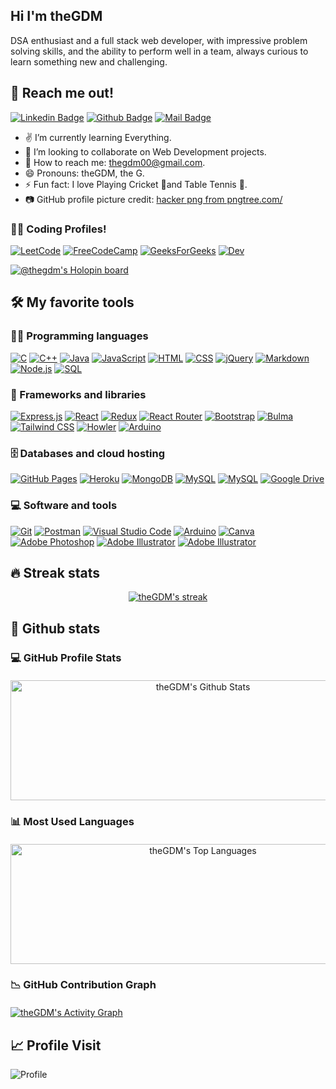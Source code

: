 ## Hi I'm theGDM
<!-- <img src="https://user-images.githubusercontent.com/1303154/88677602-1635ba80-d120-11ea-84d8-d263ba5fc3c0.gif" width="8px" alt="hi"> -->
DSA enthusiast and a full stack web developer, with impressive problem solving skills, and the ability to perform well in a team, always curious to learn something new and challenging.

## 📩 Reach me out!

[![Linkedin Badge](https://img.shields.io/badge/theGDM-0e76a8?style=flat&labelColor=0e76a8&logo=linkedin&logoColor=white)](https://www.linkedin.com/in/theGDM/) 
[![Github Badge](https://img.shields.io/badge/theGDM-333?style=flat&labelColor=3338&logo=github&logoColor=white)](https://www.github.com/theGDM/) 
[![Mail Badge](https://img.shields.io/badge/thegdm00-c0392b?style=flat&labelColor=c0392b&logo=gmail&logoColor=white)](mailto:thegdm00@gmail.com)

<!-- TODO: Add last video link -->
- ✌ I’m currently learning Everything.
- 👀 I’m looking to collaborate on Web Development projects.
- 📧 How to reach me: thegdm00@gmail.com.
- 😄 Pronouns: theGDM, the G.
- ⚡ Fun fact: I love Playing Cricket 🏏and Table Tennis 🏓.
- 📷 GitHub profile picture credit: <a href='https://pngtree.com/so/hacker'>hacker png from pngtree.com/</a>

### 👨‍💻 Coding Profiles!
[![LeetCode](https://img.shields.io/badge/LeetCode-000000?style=flat&logo=LeetCode&logoColor=#d16c06)](https://leetcode.com/TheGDM/) 
[![FreeCodeCamp](https://img.shields.io/badge/Freecodecamp-%23123.svg?&style=flat&logo=freecodecamp&logoColor=green)](https://www.freecodecamp.org/fcc8b3e47dc-b40d-45ce-8ab5-afd6fbac6c0a)
[![GeeksForGeeks](https://img.shields.io/badge/GeeksforGeeks-298D46?style=flat&logo=geeksforgeeks&logoColor=white)](https://auth.geeksforgeeks.org/user/thegdm00/practice/)
[![Dev](https://img.shields.io/badge/dev.to-0A0A0A?style=flat&logo=devdotto&logoColor=white)](https://dev.to/thegdm)

[![@thegdm's Holopin board](https://holopin.me/thegdm)](https://holopin.io/@thegdm)

<!-- Some badges are from https://github.com/Ileriayo/markdown-badges -->

## 🛠️ My favorite tools

### 👨‍💻 Programming languages

<p>
    <a href="#"><img alt="C" src="https://custom-icon-badges.herokuapp.com/badge/C-03599C.svg?logo=c-in-hexagon&logoColor=white"></a>
    <a href="#"><img alt="C++" src="https://custom-icon-badges.herokuapp.com/badge/C++-9C033A.svg?logo=cpp2&logoColor=white"></a>
    <a href="#"><img alt="Java" src="https://img.shields.io/badge/Java-007396.svg?logo=java&logoColor=white"></a>
    <a href="#"><img alt="JavaScript" src="https://img.shields.io/badge/JavaScript-F7DF1E.svg?logo=javascript&logoColor=black"></a>
    <a href="#"><img alt="HTML" src="https://img.shields.io/badge/HTML-E34F26.svg?logo=html5&logoColor=white"></a>
    <a href="#"><img alt="CSS" src="https://img.shields.io/badge/CSS-2250f5.svg?logo=css3&logoColor=white"></a>
    <a href="#"><img alt="jQuery" src="https://img.shields.io/badge/jQuery-1572B6.svg?logo=jquery&logoColor=white"></a>
    <a href="#"><img alt="Markdown" src="https://img.shields.io/badge/Markdown-000000.svg?logo=markdown&logoColor=white"></a>
    <a href="#"><img alt="Node.js" src="https://img.shields.io/badge/Node.js-43853D.svg?logo=node.js&logoColor=white"></a>
    <a href="#"><img alt="SQL" src="https://custom-icon-badges.herokuapp.com/badge/SQL-025E8C.svg?logo=database&logoColor=white"></a>
</p>

### 🧰 Frameworks and libraries

<p>
    <a href="#"><img alt="Express.js" src="https://img.shields.io/badge/Express.js-404d59.svg?logo=express&logoColor=white"></a>
    <a href="#"><img alt="React" src="https://img.shields.io/badge/React-20232a.svg?logo=react&logoColor=%2361DAFB"></a>
    <a href="#"><img alt="Redux" src="https://img.shields.io/badge/Redux-970be3.svg?logo=redux&logoColor=%fff"></a>
    <a href="#"><img alt="React Router" src="https://img.shields.io/badge/React%20Router-444.svg?logo=react-router&logoColor=%e83559"></a>
    <a href="#"><img alt="Bootstrap" src="https://img.shields.io/badge/Bootstrap-7952B3.svg?logo=bootstrap&logoColor=white"></a>
    <a href="#"><img alt="Bulma" src="https://img.shields.io/badge/Bulma-ffffff.svg?logo=bulma&logoColor=00e3b2"></a>
    <a href="#"><img alt="Tailwind CSS" src="https://img.shields.io/badge/tailwindcss-%2338B2AC.svg?logo=tailwind-css&logoColor=white"></a>
    <a href="#"><img alt="Howler" src="https://img.shields.io/badge/Howler.js-544235.svg?logo=howler&logoColor=00e3b2"></a>
    <a href="#"><img alt="Arduino" src="https://img.shields.io/badge/-Arduino-00979D?logo=Arduino&logoColor=white"></a>
</p>

### 🗄️ Databases and cloud hosting

<p>
    <a href="#"><img alt="GitHub Pages" src="https://img.shields.io/badge/GitHub-222.svg?logo=github&logoColor=white"></a>
    <a href="#"><img alt="Heroku" src="https://img.shields.io/badge/Heroku-430098.svg?logo=heroku&logoColor=white"></a>
    <a href="#"><img alt="MongoDB" src ="https://img.shields.io/badge/MongoDB-4ea94b.svg?logo=mongodb&logoColor=white"></a>
    <a href="#"><img alt="MySQL" src="https://img.shields.io/badge/MySQL-1572B6.svg?logo=mysql&logoColor=white"></a>
    <a href="#"><img alt="MySQL" src="https://img.shields.io/badge/Firebase-222222.svg?logo=Firebase&logoColor=ebc334"></a>
    <a href="#"><img alt="Google Drive" src="https://img.shields.io/badge/Google Drive-2250f5.svg?logo=googledrive&logoColor=yellow"></a>
</p>

### 💻 Software and tools

<p>
    <a href="#"><img alt="Git" src="https://img.shields.io/badge/Git-F05033.svg?logo=git&logoColor=white"></a>
    <a href="#"><img alt="Postman" src="https://img.shields.io/badge/Postman-FF6C37?logo=postman&logoColor=white"></a>
    <a href="#"><img alt="Visual Studio Code" src="https://img.shields.io/badge/Visual%20Studio%20Code-0078d7.svg?logo=visual-studio-code&logoColor=white"></a>
    <a href="#"><img alt="Arduino" src="https://img.shields.io/badge/-Arduino-00979D?logo=Arduino&logoColor=white"></a>
    <a href="#"><img alt="Canva" src="https://img.shields.io/badge/-Canva-02d5e8?logo=Canva&logoColor=white"></a>
    <a href="#"><img alt="Adobe Photoshop" src="https://img.shields.io/badge/-Adobe%20Photoshop-0571ed?logo=adobephotoshop&logoColor=white"></a>
    <a href="#"><img alt="Adobe Illustrator" src="https://img.shields.io/badge/-Adobe%20Illustrator-f07511?logo=adobeillustrator&logoColor=white"></a>
    <a href="#"><img alt="Adobe Illustrator" src="https://img.shields.io/badge/-Adobe%20Premiere%20Pro-5707ad?logo=adobepremierepro&logoColor=white"></a>
</p>


## 🔥 Streak stats

<!-- GitHub Readme Streak Stats - https://github.com/theGDM/github-readme-streak-stats -->
<p align="center">
  <a href="https://github.com/theGDM/github-readme-streak-stats">
    <img alt="theGDM's streak" src="https://github-readme-streak-stats.herokuapp.com/?user=theGDM&theme=monokai-metallian&hide_border=true"/>
  </a>
</p>

## 🎯 Github stats

<!-- https://github.com/theGDM/github-stats -->
### <summary style="margin-bottom:20px">💻 GitHub Profile Stats</summary>
  <p align="center">
    <a href="https://github.com/theGDM/github-readme-stats"><img alt="theGDM's Github Stats" src="https://github-readme-stats.vercel.app/api/?username=theGDM&show_icons=true&count_private=true&theme=react&hide_border=true&bg_color=1F222E&title_color=F85D7F&icon_color=F8D866" height="192px" width="600px"/></a>
  </p>

### <summary style="margin-bottom:20px">📊 Most Used Languages</summary>
<p align="center">    
    <a href="https://github.com/theGDM/github-readme-stats"><img alt="theGDM's Top Languages" src="https://github-readme-stats.vercel.app/api/top-langs/?username=theGDM&langs_count=8&layout=compact&theme=react&hide_border=true&bg_color=1F222E&title_color=F85D7F&icon_color=F8D866&hide=Jupyter%20Notebook" height="192px" width="600px"/></a>
</p>

<!-- https://github.com/theGDM/github-readme-activity-graph -->

### <summary style="margin-bottom:20px">📉 GitHub Contribution Graph</summary>
<a href="https://github.com/theGDM/github-readme-activity-graph"><img alt="theGDM's Activity Graph" src="https://activity-graph.herokuapp.com/graph/?username=theGDM&bg_color=1F222E&color=F8D866&line=F85D7F&point=FFFFFF&hide_border=true" /></a>

## 📈 Profile Visit

![Profile](https://visitor-badge.glitch.me/badge?page_id=theGDM)

<!-- <p align="center"> 
	<a href="https://visitor-badge.glitch.me/badge?page_id=theGDM"><img src="https://komarev.com/ghpvc/?username=theGDM" alt="theGDM"/></a>
	<a href="https://github.com/theGDM?tab=repositories"><img src="https://badges.pufler.dev/repos/theGDM" alt="theGDM" /> </a>
	<img src="https://img.shields.io/github/stars/theGDM?label=Stars" alt="Total Stars">
</p> -->

<!---
theGDM/theGDM is a ✨ special ✨ repository because its `README.md` (this file) appears on your GitHub profile.
You can click the Preview link to take a look at your changes.
--->
